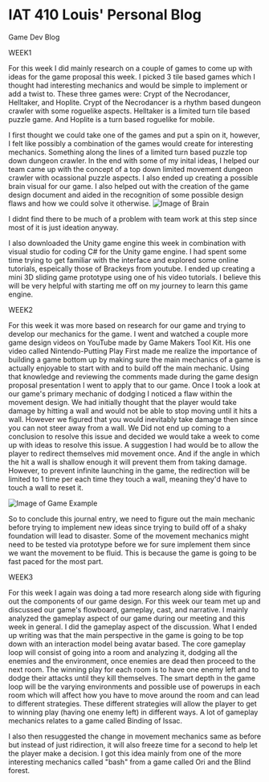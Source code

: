 # IAT 410 Louis' Personal Blog
<bold>Game Dev Blog<bold>


WEEK1

For this week I did mainly research on a couple of games to
come up with ideas for the game proposal this week. I picked 3 tile based games
which I thought had interesting mechanics and would be simple to implement or
add a twist to. These three games were: Crypt of the Necrodancer, Helltaker, and Hoplite.
Crypt of the Necrodancer is a rhythm based dungeon crawler with some roguelike aspects. Helltaker is a
limited turn tile based puzzle game. And Hoplite is a turn based roguelike for mobile.

I first thought we could take one of the games and put a spin on it, however, I felt like possibly
a combination of the games would create for interesting mechanics. Something along
the lines of a limited turn based puzzle top down dungeon crawler. In the end with some of my inital ideas, 
I helped our team came up with the concept of a top down limited movement dungeon crawler with ocassional puzzle aspects.
I also ended up creating a possible brain visual for our game. I also helped out with the creation of the game design document and
aided in the recognition of some possible design flaws and how we could solve it otherwise.
![Image of Brain](https://user-images.githubusercontent.com/55293393/93465461-afbb5600-f89f-11ea-8f43-a43448b4c148.png)

I didnt find there to be much of a problem with team work at this step since most of it is just ideation anyway.

I also downloaded the Unity game engine this week in combination with visual studio for coding C#
for the Unity game engine. I had spent some time trying to get familiar with the interface and explored 
some online tutorials, espeically those of Brackeys from youtube. I ended up creating a mini 3D sliding game 
prototype using one of his video tutorials. I believe this will be very helpful with starting me off on
my journey to learn this game engine.



WEEK2


For this week it was more based on research for our game and trying to develop our mechanics for the game. I went and watched a couple more game design videos on YouTube made by Game Makers Tool Kit. His one video called Nintendo-Putting Play First made me realize the importance of building a game bottom up by making sure the main mechanics of a game is actually enjoyable to start with and to build off the main mechanic. Using that knowledge and reviewing the comments made during the game design proposal presentation I went to apply that to our game. Once I took a look at our game's primary mechanic of dodging I noticed a flaw within the movement design. We had initially thought that the player would take damage by hitting a wall and would not be able to stop moving until it hits a wall. However we figured that you would inevitably take damage then since you can not steer away from a wall. We Did not end up coming to a conclusion to resolve this issue and decided we would take a week to come up with ideas to resolve this issue. A suggestion I had would be to allow the player to redirect themselves mid movement once. And if the angle in which the hit a wall is shallow enough it will prevent them from taking damage. However, to prevent infinite launching in the game, the redirection will be limited to 1 time per each time they touch a wall, meaning they'd have to touch a wall to reset it.


![Image of Game Example](https://user-images.githubusercontent.com/55293393/94105302-d886a280-fded-11ea-9630-299489c59de6.png)


So to conclude this journal entry, we need to figure out the main mechanic before trying to implement new ideas since trying to build off of a shaky foundation will lead to disaster. Some of the movement mechanics might need to be tested via prototype before we for sure implement them since we want the movement to be fluid. This is because the game is going to be fast paced for the most part.


WEEK3

For this week I again was doing a tad more research along side with figuring out the components of our game design. For this week our team met up and discussed our game's flowboard, gameplay, cast, and narrative. I mainly analyzed the gameplay aspect of our game during our meeting and this week in general. I did the gameplay aspect of the discussion. What I ended up writing was that the main perspective in the game is going to be top down with an interaction model being avatar based. The core gameplay loop will consist of going into a room and analyzing it, dodging all the enemies and the environment, once enemies are dead then proceed to the next room. The winning play for each room is to have one enemy left and to dodge their attacks until they kill themselves. The smart depth in the game loop will be the varying environments and possible use of powerups in each room which will affect how you have to move around the room and can lead to different strategies. These different strategies will allow the player to get to winning play (having one enemy left) in different ways. A lot of gameplay mechanics relates to a game called Binding of Issac.

I also then resuggested the change in movement mechanics same as before but instead of just ridirection, it will also freeze time for a second to help let the player make a decision. I got this idea mainly from one of the more interesting mechanics called "bash" from a game called Ori and the Blind forest.
